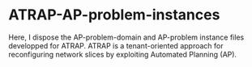 # ATRAP-AP-problem-instances
Here, I dispose the AP-problem-domain and AP-problem instance files developped for ATRAP. ATRAP is a tenant-oriented approach for reconfiguring network slices by exploiting Automated Planning (AP).
